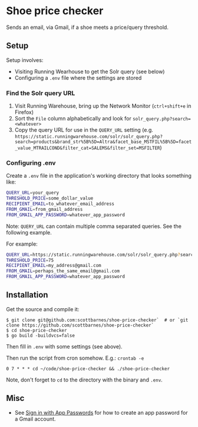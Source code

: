 # Shoe price checker
Sends an email, via Gmail, if a shoe meets a price/query threshold.

## Setup
Setup involves:
- Visiting Running Wearhouse to get the Solr query (see below)
- Configuring a `.env` file where the settings are stored

### Find the Solr query URL
1. Visit Running Warehouse, bring up the Network Monitor (`ctrl+shift+e` in Firefox)
1. Sort the `File` column alphabetically and look for `solr_query.php?search=<whatever>`
1. Copy the query URL for use in the `QUERY_URL` setting (e.g. `https://static.runningwarehouse.com/solr/solr_query.php?search=products&brand_str%5B%5D=Altra&facet_base_MSTFIL%5B%5D=facet_value_MTRAILCOND&filter_cat=SALEMS&filter_set=MSFILTER`)

### Configuring .env
Create a `.env` file in the application's working directory that looks something like:
```sh
QUERY_URL=your_query
THRESHOLD_PRICE=some_dollar_value
RECIPIENT_EMAIL=to_whatever_email_address
FROM_GMAIL=from_gmail_address
FROM_GMAIL_APP_PASSWORD=whatever_app_password
```

Note: `QUERY_URL` can contain multiple comma separated queries. See the following example.

For example:
```sh
QUERY_URL=https://static.runningwarehouse.com/solr/solr_query.php?search=products&brand_str%5B%5D=Altra&facet_base_MSTFIL%5B%5D=facet_value_MTRAILCOND&filter_cat=SALEMS&filter_set=MSFILTER, https://static.runningwarehouse.com/solr/solr_query.php?search=products&brand_str%5B%5D=HOKA&filter_cat=SALEMS&filter_set=MSFILTER
THRESHOLD_PRICE=75
RECIPIENT_EMAIL=my_address@gmail.com
FROM_GMAIL=perhaps_the_same_email@gmail.com
FROM_GMAIL_APP_PASSWORD=whatever_app_password
```

## Installation
Get the source and compile it:
```
$ git clone git@github.com:scottbarnes/shoe-price-checker`  # or `git clone https://github.com/scottbarnes/shoe-price-checker`
$ cd shoe-price-checker
$ go build -buildvcs=false
```

Then fill in `.env` with some settings (see above).

Then run the script from cron somehow. E.g.:
`crontab -e`
```
0 7 * * * cd ~/code/shoe-price-checker && ./shoe-price-checker
```

Note, don't forget to `cd` to the directory with the binary and `.env`.

## Misc
- See [Sign in with App Passwords](https://support.google.com/accounts/answer/185833?hl=en) for how to create an app password for a Gmail account.
